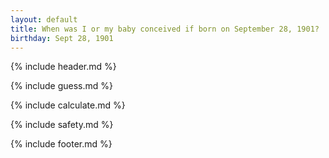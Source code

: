 ```yaml
---
layout: default
title: When was I or my baby conceived if born on September 28, 1901?
birthday: Sept 28, 1901
---
```


{% include header.md %}

{% include guess.md %}

{% include calculate.md %}

{% include safety.md %}

{% include footer.md %}



